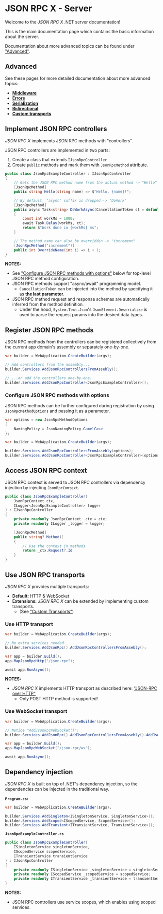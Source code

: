 # JSON RPC X - Server

Welcome to the _JSON RPC X_ .NET server documentation!

This is the main documentation page which contains the basic
information about the server.

Documentation about more advanced topics can be found under ["Advanced"](#advanced).

## Advanced

See these pages for more detailed documentation about more advanced topics:

- [**Middleware**](./server-middleware.md)
- [**Errors**](./server-errors.md)
- [**Serialization**](./server-serialization.md)
- [**Bidirectional**](./server-bidirectional.md)
- [**Custom transports**](./server-custom-transports.md)

## Implement JSON RPC controllers

_JSON RPC X_ implements JSON RPC methods with "controllers".

JSON RPC controllers are implemented in two parts:
1. Create a class that extends `IJsonRpcController`
1. Create `public` methods and mark them with `JsonRpcMethod` attribute.

```cs
public class JsonRpcExampleController : IJsonRpcController
{
    // Gets the JSON RPC method name from the actual method -> "Hello"
    [JsonRpcMethod]
    public string Hello(string name) => $"Hello, {name}!";

    // By default, "async" suffix is dropped -> "DoWork"
    [JsonRpcMethod]
    public async Task<string> DoWorkAsync(CancellationToken ct = default)
    {
        const int workMs = 1000;
        await Task.Delay(workMs, ct);
        return $"Work done in {workMs} ms";
    }

    // The method name can also be overridden -> "increment"
    [JsonRpcMethod("increment")]
    public int OverrideName(int i) => i + 1;
}
```

**NOTES:**
- See ["Configure JSON RPC methods with options"](#configure-json-rpc-methods-with-options) below for top-level JSON RPC method configuration.
- JSON RPC methods support "async/await" programming model.
    - `CancellationToken` can be injected into the method by specifying it as **the last parameter**.
- JSON RPC method request and response schemas are automatically inferred from the method definition.
    - Under the hood, `System.Text.Json`'s `JsonElement.Deserialize` is used to parse the request params into the desired data types.

## Register JSON RPC methods

JSON RPC methods from the controllers can be registered collectively from the current app domain's assembly or separately one-by-one.

```cs
var builder = WebApplication.CreateBuilder(args);

// Add controllers from the assembly...
builder.Services.AddJsonRpcControllersFromAssebly();

// ...or add the controllers one-by-one.
builder.Services.AddJsonRpcController<JsonRpcExampleController>();
```

### Configure JSON RPC methods with options

JSON RPC methods can be further configured during registration
by using `JsonRpcMethodOptions` and passing it as a parameter.

```cs
var options = new JsonRpcMethodOptions
{
    NamingPolicy = JsonNamingPolicy.CamelCase
};

var builder = WebApplication.CreateBuilder(args);

builder.Services.AddJsonRpcControllersFromAssebly(options);
builder.Services.AddJsonRpcController<JsonRpcExampleController>(options);
```

## Access JSON RPC context

JSON RPC context is served to JSON RPC controllers via dependency injection
by injecting `JsonRpcContext`.

```cs
public class JsonRpcExampleController(
    JsonRpcContext ctx,
    ILogger<JsonRpcExampleController> logger
) : IJsonRpcController
{
    private readonly JsonRpcContext _ctx = ctx;
    private readonly ILogger _logger = logger;

    [JsonRpcMethod]
    public string? Method()
    {
        // Use the context in methods
        return _ctx.Request?.Id
    }
}
```


## Use JSON RPC transports

_JSON RPC X_ provides multiple transports:
- **Default:** HTTP & WebSocket
- **Extensions:** _JSON RPC X_ can be extended by implementing custom transports.
    - (See ["Custom Transports"](./server-custom-transports.md))

### Use HTTP transport

```cs
var builder = WebApplication.CreateBuilder(args);

// No extra services needed
builder.Services.AddJsonRpc().AddJsonRpcControllersFromAssebly();

var app = builder.Build();
app.MapJsonRpcHttp("/json-rpc");

await app.RunAsync();
```

**NOTES:**
- _JSON RPC X_ implements HTTP transport as described here:
  ["JSON-RPC over HTTP"](https://www.jsonrpc.org/historical/json-rpc-over-http.html)
    - Only POST HTTP method is supported!

### Use WebSocket transport

```cs
var builder = WebApplication.CreateBuilder(args);

// Notice "AddJsonRpcWebSocket()"!
builder.Services.AddJsonRpc().AddJsonRpcControllersFromAssebly().AddJsonRpcWebSocket();

var app = builder.Build();
app.MapJsonRpcWebSocket("/json-rpc/ws");

await app.RunAsync();
```

## Dependency injection

_JSON RPC X_ is built on top of .NET's dependency injection, so the dependencies can be injected in the traditional way.

**`Program.cs`:**

```cs
var builder = WebApplication.CreateBuilder(args);

builder.Services.AddSingleton<ISingletonService, SingletonService>();
builder.Services.AddScoped<IScopedService, ScopedService>();
builder.Services.AddTransient<ITransientService, TransientService>();
```

**`JsonRpcExampleController.cs`**

```cs
public class JsonRpcExampleController(
    ISingletonService singletonService,
    IScopedService scopedService,
    ITransientService transientService
) : IJsonRpcController
{
    private readonly ISingletonService _singletonService = singletonService;
    private readonly IScopedService _scopedService = scopedService;
    private readonly ITransientService _transientService = transientService;
}
```

**NOTES:**
- JSON RPC controllers use service scopes, which enables using scoped services.
